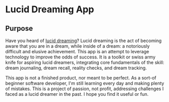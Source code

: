 # Lucid Dreaming App
## Purpose
Have you heard of [lucid dreaming](https://en.wikipedia.org/wiki/Lucid_dream)? Lucid dreaming is the act of becoming aware that you are in a dream, while
inside of a dream: a notoriously difficult and elusive achievement. This app is an attempt to leverage technology to improve the odds of success. It is a toolkit
or swiss army knife for aspiring lucid dreamers, integrating core fundamentals of the skill: dream journaling, dream recall, reality checks, and dream tracking. 

This app is not a finished product, nor meant to be perfect. As a sort-of beginner software developer, I'm still learning every day and making plenty of mistakes.
This is a project of passion, not profit, addressing challenges I faced as a lucid dreamer in the past. I hope you find it useful or fun.
